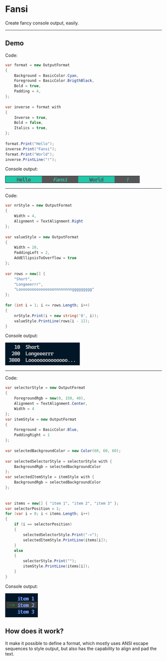 # Fansi

Create fancy console output, easily.

___

## Demo
Code:
```csharp
var format = new OutputFormat
{
    Background = BasicColor.Cyan,
    Foreground = BasicColor.BrigthBlack,
    Bold = true,
    Padding = 4,
};

var inverse = format with
{
    Inverse = true,
    Bold = false,
    Italics = true,
};

format.Print("Hello");
inverse.Print("Fansi");
format.Print("World");
inverse.PrintLine("!");
```
Console output:

![Hello fansi world!][1]

[1]: https://raw.githubusercontent.com/Zindre17/Fansi/main/Fansi/Images/hello-fansi-world.png
[1]: Images/hello-fansi-world.png

---

Code: 
```csharp
var nrStyle = new OutputFormat
{
    Width = 4,
    Alignment = TextAlignment.Right
};

var valueStyle = new OutputFormat
{
    Width = 20,
    PaddingLeft = 2,
    AddEllipsisToOverflow = true
};

var rows = new[] { 
    "Short",
    "Longeeerrr",
    "Loooooooooooooooonnnnnnnnggggggggg"
};

for (int i = 1; i <= rows.Length; i++)
{
    nrStyle.Print(i + new string('0', i));
    valueStyle.PrintLine(rows[i - 1]);
}
```
Console output:

![Aligned and sized output][2]

[2]: https://raw.githubusercontent.com/Zindre17/Fansi/main/Fansi/Images/format-and-alignment.png
[2]: Images/format-and-alignment.png

---

Code: 
```csharp
var selectorStyle = new OutputFormat
{
    ForegroundRgb = new(0, 150, 40),
    Alignment = TextAlignment.Center,
    Width = 4
};
var itemStyle = new OutputFormat
{
    Foreground = BasicColor.Blue,
    PaddingRight = 1
};

var selectedBackgroundColor = new Color(60, 60, 60);

var selectedSelectorStyle = selectorStyle with {
    BackgroundRgb = selectedBackgroundColor
};
var selectedItemStyle = itemStyle with {
    BackgroundRgb = selectedBackgroundColor 
};


var items = new[] { "item 1", "item 2", "item 3" };
var selectorPosition = 1;
for (var i = 0; i < items.Length; i++)
{
    if (i == selectorPosition)
    {
        selectedSelectorStyle.Print("->");
        selectedItemStyle.PrintLine(items[i]);
    }
    else
    {
        selectorStyle.Print("");
        itemStyle.PrintLine(items[i]);
    }
}
```
Console output:

![Styled list selection][3]

[3]: https://raw.githubusercontent.com/Zindre17/Fansi/main/Fansi/Images/selector.png
[3]: Images/selector.png



## How does it work?
It make it possible to define a format, which 
mostly uses ANSI escape sequences to style output, but also has the capability to align and pad the text.
